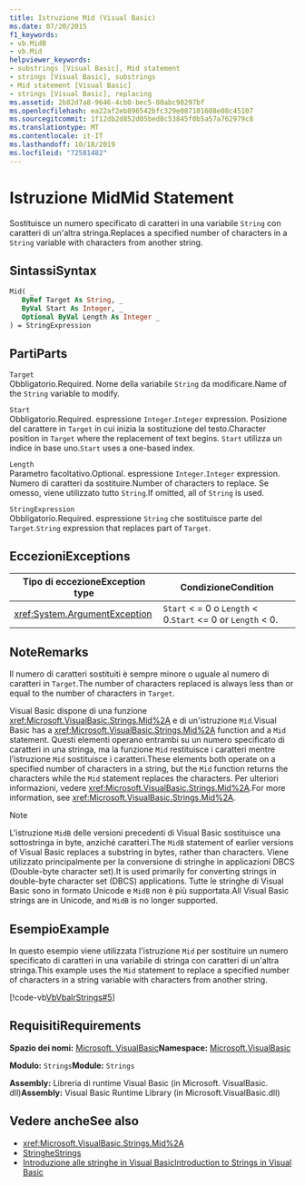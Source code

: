 ```yaml
---
title: Istruzione Mid (Visual Basic)
ms.date: 07/20/2015
f1_keywords:
- vb.MidB
- vb.Mid
helpviewer_keywords:
- substrings [Visual Basic], Mid statement
- strings [Visual Basic], substrings
- Mid statement [Visual Basic]
- strings [Visual Basic], replacing
ms.assetid: 2b82d7a8-9646-4cb0-bec5-80abc98297bf
ms.openlocfilehash: ea22af2eb896542bfc329e087101608e08c45107
ms.sourcegitcommit: 1f12db2d852d05bed8c53845f0b5a57a762979c8
ms.translationtype: MT
ms.contentlocale: it-IT
ms.lasthandoff: 10/18/2019
ms.locfileid: "72581482"
---
```

# <a name="mid-statement"></a><span data-ttu-id="c520e-102">Istruzione Mid</span><span class="sxs-lookup"><span data-stu-id="c520e-102">Mid Statement</span></span>
<span data-ttu-id="c520e-103">Sostituisce un numero specificato di caratteri in una variabile `String` con caratteri di un'altra stringa.</span><span class="sxs-lookup"><span data-stu-id="c520e-103">Replaces a specified number of characters in a `String` variable with characters from another string.</span></span>  
  
## <a name="syntax"></a><span data-ttu-id="c520e-104">Sintassi</span><span class="sxs-lookup"><span data-stu-id="c520e-104">Syntax</span></span>  
  
```vb  
Mid( _  
   ByRef Target As String, _  
   ByVal Start As Integer, _  
   Optional ByVal Length As Integer _  
) = StringExpression  
```  
  
## <a name="parts"></a><span data-ttu-id="c520e-105">Parti</span><span class="sxs-lookup"><span data-stu-id="c520e-105">Parts</span></span>  
 `Target`  
 <span data-ttu-id="c520e-106">Obbligatorio.</span><span class="sxs-lookup"><span data-stu-id="c520e-106">Required.</span></span> <span data-ttu-id="c520e-107">Nome della variabile `String` da modificare.</span><span class="sxs-lookup"><span data-stu-id="c520e-107">Name of the `String` variable to modify.</span></span>  
  
 `Start`  
 <span data-ttu-id="c520e-108">Obbligatorio.</span><span class="sxs-lookup"><span data-stu-id="c520e-108">Required.</span></span> <span data-ttu-id="c520e-109">espressione `Integer`.</span><span class="sxs-lookup"><span data-stu-id="c520e-109">`Integer` expression.</span></span> <span data-ttu-id="c520e-110">Posizione del carattere in `Target` in cui inizia la sostituzione del testo.</span><span class="sxs-lookup"><span data-stu-id="c520e-110">Character position in `Target` where the replacement of text begins.</span></span> <span data-ttu-id="c520e-111">`Start` utilizza un indice in base uno.</span><span class="sxs-lookup"><span data-stu-id="c520e-111">`Start` uses a one-based index.</span></span>  
  
 `Length`  
 <span data-ttu-id="c520e-112">Parametro facoltativo.</span><span class="sxs-lookup"><span data-stu-id="c520e-112">Optional.</span></span> <span data-ttu-id="c520e-113">espressione `Integer`.</span><span class="sxs-lookup"><span data-stu-id="c520e-113">`Integer` expression.</span></span> <span data-ttu-id="c520e-114">Numero di caratteri da sostituire.</span><span class="sxs-lookup"><span data-stu-id="c520e-114">Number of characters to replace.</span></span> <span data-ttu-id="c520e-115">Se omesso, viene utilizzato tutto `String`.</span><span class="sxs-lookup"><span data-stu-id="c520e-115">If omitted, all of `String` is used.</span></span>  
  
 `StringExpression`  
 <span data-ttu-id="c520e-116">Obbligatorio.</span><span class="sxs-lookup"><span data-stu-id="c520e-116">Required.</span></span> <span data-ttu-id="c520e-117">espressione `String` che sostituisce parte del `Target`.</span><span class="sxs-lookup"><span data-stu-id="c520e-117">`String` expression that replaces part of `Target`.</span></span>  
  
## <a name="exceptions"></a><span data-ttu-id="c520e-118">Eccezioni</span><span class="sxs-lookup"><span data-stu-id="c520e-118">Exceptions</span></span>  
  
|<span data-ttu-id="c520e-119">Tipo di eccezione</span><span class="sxs-lookup"><span data-stu-id="c520e-119">Exception type</span></span>|<span data-ttu-id="c520e-120">Condizione</span><span class="sxs-lookup"><span data-stu-id="c520e-120">Condition</span></span>|  
|--------------------|---------------|  
|<xref:System.ArgumentException>|<span data-ttu-id="c520e-121">`Start` < = 0 o `Length` < 0.</span><span class="sxs-lookup"><span data-stu-id="c520e-121">`Start` <= 0 or `Length` < 0.</span></span>|  
  
## <a name="remarks"></a><span data-ttu-id="c520e-122">Note</span><span class="sxs-lookup"><span data-stu-id="c520e-122">Remarks</span></span>  
 <span data-ttu-id="c520e-123">Il numero di caratteri sostituiti è sempre minore o uguale al numero di caratteri in `Target`.</span><span class="sxs-lookup"><span data-stu-id="c520e-123">The number of characters replaced is always less than or equal to the number of characters in `Target`.</span></span>  
  
 <span data-ttu-id="c520e-124">Visual Basic dispone di una funzione <xref:Microsoft.VisualBasic.Strings.Mid%2A> e di un'istruzione `Mid`.</span><span class="sxs-lookup"><span data-stu-id="c520e-124">Visual Basic has a <xref:Microsoft.VisualBasic.Strings.Mid%2A> function and a `Mid` statement.</span></span> <span data-ttu-id="c520e-125">Questi elementi operano entrambi su un numero specificato di caratteri in una stringa, ma la funzione `Mid` restituisce i caratteri mentre l'istruzione `Mid` sostituisce i caratteri.</span><span class="sxs-lookup"><span data-stu-id="c520e-125">These elements both operate on a specified number of characters in a string, but the `Mid` function returns the characters while the `Mid` statement replaces the characters.</span></span> <span data-ttu-id="c520e-126">Per ulteriori informazioni, vedere <xref:Microsoft.VisualBasic.Strings.Mid%2A>.</span><span class="sxs-lookup"><span data-stu-id="c520e-126">For more information, see <xref:Microsoft.VisualBasic.Strings.Mid%2A>.</span></span>  
  
> [!NOTE]
> <span data-ttu-id="c520e-127">L'istruzione `MidB` delle versioni precedenti di Visual Basic sostituisce una sottostringa in byte, anziché caratteri.</span><span class="sxs-lookup"><span data-stu-id="c520e-127">The `MidB` statement of earlier versions of Visual Basic replaces a substring in bytes, rather than characters.</span></span> <span data-ttu-id="c520e-128">Viene utilizzato principalmente per la conversione di stringhe in applicazioni DBCS (Double-byte character set).</span><span class="sxs-lookup"><span data-stu-id="c520e-128">It is used primarily for converting strings in double-byte character set (DBCS) applications.</span></span> <span data-ttu-id="c520e-129">Tutte le stringhe di Visual Basic sono in formato Unicode e `MidB` non è più supportata.</span><span class="sxs-lookup"><span data-stu-id="c520e-129">All Visual Basic strings are in Unicode, and `MidB` is no longer supported.</span></span>  
  
## <a name="example"></a><span data-ttu-id="c520e-130">Esempio</span><span class="sxs-lookup"><span data-stu-id="c520e-130">Example</span></span>  
 <span data-ttu-id="c520e-131">In questo esempio viene utilizzata l'istruzione `Mid` per sostituire un numero specificato di caratteri in una variabile di stringa con caratteri di un'altra stringa.</span><span class="sxs-lookup"><span data-stu-id="c520e-131">This example uses the `Mid` statement to replace a specified number of characters in a string variable with characters from another string.</span></span>  
  
 [!code-vb[VbVbalrStrings#5](~/samples/snippets/visualbasic/VS_Snippets_VBCSharp/VbVbalrStrings/VB/Class1.vb#5)]  
  
## <a name="requirements"></a><span data-ttu-id="c520e-132">Requisiti</span><span class="sxs-lookup"><span data-stu-id="c520e-132">Requirements</span></span>  
 <span data-ttu-id="c520e-133">**Spazio dei nomi:** [Microsoft. VisualBasic](../../../visual-basic/language-reference/runtime-library-members.md)</span><span class="sxs-lookup"><span data-stu-id="c520e-133">**Namespace:** [Microsoft.VisualBasic](../../../visual-basic/language-reference/runtime-library-members.md)</span></span>  
  
 <span data-ttu-id="c520e-134">**Modulo:** `Strings`</span><span class="sxs-lookup"><span data-stu-id="c520e-134">**Module:** `Strings`</span></span>  
  
 <span data-ttu-id="c520e-135">**Assembly:** Libreria di runtime Visual Basic (in Microsoft. VisualBasic. dll)</span><span class="sxs-lookup"><span data-stu-id="c520e-135">**Assembly:** Visual Basic Runtime Library (in Microsoft.VisualBasic.dll)</span></span>  
  
## <a name="see-also"></a><span data-ttu-id="c520e-136">Vedere anche</span><span class="sxs-lookup"><span data-stu-id="c520e-136">See also</span></span>

- <xref:Microsoft.VisualBasic.Strings.Mid%2A>
- [<span data-ttu-id="c520e-137">Stringhe</span><span class="sxs-lookup"><span data-stu-id="c520e-137">Strings</span></span>](../../../visual-basic/programming-guide/language-features/strings/index.md)
- [<span data-ttu-id="c520e-138">Introduzione alle stringhe in Visual Basic</span><span class="sxs-lookup"><span data-stu-id="c520e-138">Introduction to Strings in Visual Basic</span></span>](../../../visual-basic/programming-guide/language-features/strings/introduction-to-strings.md)
